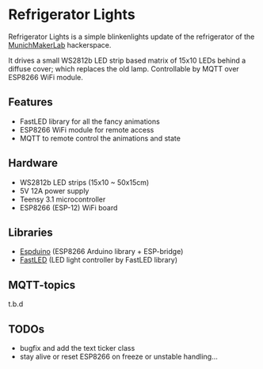 Refrigerator Lights
===================
Refrigerator Lights is a simple blinkenlights update of the refrigerator of the [MunichMakerLab](https://munichmakerlab.de/) hackerspace.

It drives a small WS2812b LED strip based matrix of 15x10 LEDs behind a diffuse cover; which replaces the old lamp. 
Controllable by MQTT over ESP8266 WiFi module.

Features
--------
* FastLED library for all the fancy animations
* ESP8266 WiFi module for remote access
* MQTT to remote control the animations and state

Hardware
--------
* WS2812b LED strips (15x10 ~ 50x15cm)
* 5V 12A power supply
* Teensy 3.1 microcontroller
* ESP8266 (ESP-12) WiFi board

Libraries
---------
* [Espduino](https://github.com/tuanpmt/espduino) (ESP8266 Arduino library + ESP-bridge)
* [FastLED](https://github.com/FastLED/FastLED) (LED light controller by FastLED library)

MQTT-topics
-----------
t.b.d

TODOs
-----
* bugfix and add the text ticker class
* stay alive or reset ESP8266 on freeze or unstable handling...
